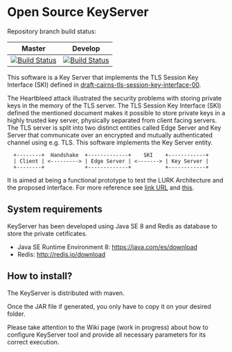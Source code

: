# Open Source KeyServer

Repository branch build status:

| **Master**  | **Develop**   |
|:---:|:---:|
| [![Build Status](https://travis-ci.org/mami-project/KeyServer.svg?branch=master)](https://travis-ci.org/mami-project/KeyServer) | [![Build Status](https://travis-ci.org/mami-project/KeyServer.svg?branch=develop)](https://travis-ci.org/mami-project/KeyServer) |

This software is a Key Server that implements the TLS Session Key Interface (SKI) defined in  [draft-cairns-tls-session-key-interface-00](https://tools.ietf.org/html/draft-cairns-tls-session-key-interface-00 "Session Key Interface (SKI) for TLS and DTLS").

The Heartbleed attack illustrated the security problems with storing private keys in the memory of the TLS server. The TLS Session Key Interface (SKI) defined the mentioned document makes it possible to store private keys in a highly trusted key server, physically separated from client facing servers. The TLS server is split into two distinct entities called
 Edge Server and Key Server that communicate over an encrypted and mutually authenticated channel using e.g.  TLS. This software implements the Key Server entity. 

```
  +--------+  Handshake  +-------------+    SKI    +------------+
  | Client | <---------> | Edge Server | <-------> | Key Server |
  +--------+             +-------------+           +------------+
```
It is aimed at being a functional prototype to test the LURK Architecture and the proposed interface. For more reference see [link URL][1] and [this][2].

   [1]: https://tools.ietf.org/html/draft-mglt-lurk-tls-requirements-00
   [2]: https://tools.ietf.org/html/draft-mglt-lurk-tls-abstract-api-00


## System requirements

KeyServer has been developed using Java SE 8 and Redis as database to store the private cetificates. 

 - Java SE Runtime Environment 8: https://java.com/es/download
 - Redis: http://redis.io/download


## How to install?

The KeyServer is distributed with maven. 

 Once the JAR file if generated, you only have to copy it on your desired folder.

Please take attention to the Wiki page (work in progress) about how to configure KeyServer tool and provide all necessary parameters for its correct execution.
